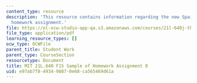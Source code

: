 ```yaml
---
content_type: resource
description: 'This resource contains information regarding the new Spain: Sample of
  homework assignment.'
file: https://ol-ocw-studio-app-qa.s3.amazonaws.com/courses/21l-640j-the-new-spain-1977-present-fall-2015/e97ab7f8493498870e68ca565469d61a_MIT21L_640JF15_HW8.pdf
file_type: application/pdf
learning_resource_types: []
ocw_type: OCWFile
parent_title: Student Work
parent_type: CourseSection
resourcetype: Document
title: MIT 21L.640 F15 Sample of Homework Assignment 8
uid: e97ab7f8-4934-9887-0e68-ca565469d61a
---
```

